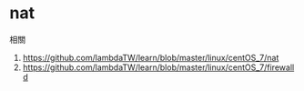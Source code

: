 # nat

相關

1. <https://github.com/lambdaTW/learn/blob/master/linux/centOS_7/nat>
2. <https://github.com/lambdaTW/learn/blob/master/linux/centOS_7/firewalld>
